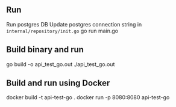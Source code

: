 ## Run

Run postgres DB
Update postgres connection string in `internal/repository/init.go`
go run main.go

## Build binary and run

go build -o api_test_go.out
./api_test_go.out

## Build and run using Docker

docker build -t api-test-go .
docker run -p 8080:8080 api-test-go
